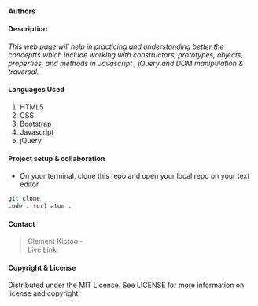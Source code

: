 #### Authors

#### **Description**
*This web page will help in practicing and understanding better the conceptts which include working with constructors, prototypes, objects, properties, and methods in Javascript , jQuery and DOM manipulation & traversal.*

#### **Languages Used**
1. HTML5 
2. CSS
3. Bootstrap
4. Javascript
5. jQuery

#### **Project setup & collaboration**
* On your terminal, clone this repo and open your local repo on your text editor
```sh
git clone 
code . (or) atom .
```

#### **Contact**
>Clement Kiptoo - <br>
>Live Link: 

#### **Copyright & License**
Distributed under the MIT License. See LICENSE for more information on license and copyright. 